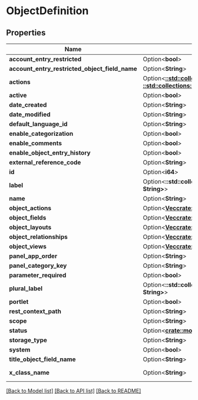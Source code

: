 # ObjectDefinition

## Properties

Name | Type | Description | Notes
------------ | ------------- | ------------- | -------------
**account_entry_restricted** | Option<**bool**> |  | [optional]
**account_entry_restricted_object_field_name** | Option<**String**> |  | [optional]
**actions** | Option<[**::std::collections::HashMap<String, ::std::collections::HashMap<String, String>>**](map.md)> |  | [optional][readonly]
**active** | Option<**bool**> |  | [optional]
**date_created** | Option<**String**> |  | [optional][readonly]
**date_modified** | Option<**String**> |  | [optional][readonly]
**default_language_id** | Option<**String**> |  | [optional]
**enable_categorization** | Option<**bool**> |  | [optional]
**enable_comments** | Option<**bool**> |  | [optional]
**enable_object_entry_history** | Option<**bool**> |  | [optional]
**external_reference_code** | Option<**String**> |  | [optional]
**id** | Option<**i64**> |  | [optional][readonly]
**label** | Option<**::std::collections::HashMap<String, String>**> |  | [optional]
**name** | Option<**String**> |  | [optional]
**object_actions** | Option<[**Vec<crate::models::ObjectAction>**](ObjectAction.md)> |  | [optional]
**object_fields** | Option<[**Vec<crate::models::ObjectField>**](ObjectField.md)> |  | [optional]
**object_layouts** | Option<[**Vec<crate::models::ObjectLayout>**](ObjectLayout.md)> |  | [optional]
**object_relationships** | Option<[**Vec<crate::models::ObjectRelationship>**](ObjectRelationship.md)> |  | [optional]
**object_views** | Option<[**Vec<crate::models::ObjectView>**](ObjectView.md)> |  | [optional]
**panel_app_order** | Option<**String**> |  | [optional]
**panel_category_key** | Option<**String**> |  | [optional]
**parameter_required** | Option<**bool**> |  | [optional][readonly]
**plural_label** | Option<**::std::collections::HashMap<String, String>**> |  | [optional]
**portlet** | Option<**bool**> |  | [optional]
**rest_context_path** | Option<**String**> |  | [optional][readonly]
**scope** | Option<**String**> |  | [optional]
**status** | Option<[**crate::models::Status**](Status.md)> |  | [optional]
**storage_type** | Option<**String**> |  | [optional]
**system** | Option<**bool**> |  | [optional][readonly]
**title_object_field_name** | Option<**String**> |  | [optional]
**x_class_name** | Option<**String**> |  | [optional][readonly][default to com.liferay.object.admin.rest.dto.v1_0.ObjectDefinition]

[[Back to Model list]](../README.md#documentation-for-models) [[Back to API list]](../README.md#documentation-for-api-endpoints) [[Back to README]](../README.md)


